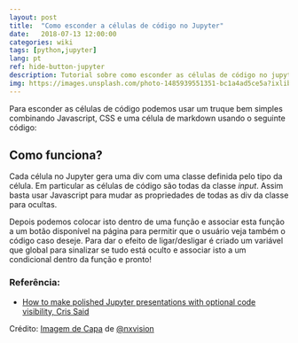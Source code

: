 ```yaml
---
layout: post
title:  "Como esconder a células de código no Jupyter"
date:   2018-07-13 12:00:00
categories: wiki
tags: [python,jupyter]
lang: pt
ref: hide-button-jupyter
description: Tutorial sobre como esconder as células de código no jupyter
img: https://images.unsplash.com/photo-1485939551351-bc1a4ad5ce5a?ixlib=rb-0.3.5&ixid=eyJhcHBfaWQiOjEyMDd9&s=b600388136de0637b30389df42784860&auto=format&fit=crop&w=1350&q=80
---
```


Para esconder as células de código podemos usar um truque bem simples combinando Javascript, CSS e uma célula de markdown usando o seguinte código:

<script src="https://gist.github.com/akafael/864448313128236e95a4c10dabbfd043.js"></script>

## Como funciona?

Cada célula no Jupyter gera uma div com uma classe definida pelo tipo da célula. Em particular as células de código são todas da classe *input*. Assim basta usar Javascript para mudar as propriedades de todas as div da classe para ocultas.

Depois podemos colocar isto dentro de uma função e associar esta função a um botão disponível na página para permitir que o usuário veja também o código caso deseje. Para dar o efeito de ligar/desligar é criado um variável que global para sinalizar se tudo está oculto e associar isto a um condicional dentro da função e pronto!

### Referência:

 * [How to make polished Jupyter presentations with optional code visibility, Cris Said]( http://chris-said.io/2016/02/13/how-to-make-polished-jupyter-presentations-with-optional-code-visibility/)

Crédito:
[Imagem de Capa](https://unsplash.com/photos/wny6Y4MbyhA) de [@nxvision](https://unsplash.com/@nxvision)
